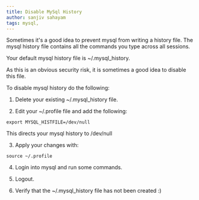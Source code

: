 ```yaml
---
title: Disable MySql History
author: sanjiv sahayam
tags: mysql,
---
```


Sometimes it's a good idea to prevent mysql from writing a history file. The mysql history file contains all the commands you type across all sessions.

Your default mysql history file is  ~/.mysql_history.

As this is an obvious security risk, it is sometimes a good idea to disable this file.

To disable mysql history do the following:

1. Delete your existing ~/.mysql_history file.

2. Edit your ~/.profile file and add the following:

```
export MYSQL_HISTFILE=/dev/null
```

This directs your mysql history to /dev/null

3. Apply your changes with:

```
source ~/.profile
```

4. Login into mysql and run some commands.

5. Logout.

6. Verify that the ~/.mysql_history file has not been created :)